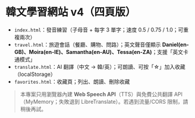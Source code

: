 # 韓文學習網站 v4（四頁版）

- `index.html`：發音練習（子母音 + 每字 3 單字；速度 0.5 / 0.75 / 1.0；可重複兩次）
- `travel.html`：旅遊會話（餐廳、購物、問路）；英文聲音僅顯示 **Daniel(en-GB)、Moira(en-IE)、Samantha(en-AU)、Tessa(en-ZA)**；支援「英文卡通模式」
- `translate.html`：AI 翻譯（中文 → 韓/英）；可朗讀、可按「☆」加入收藏（localStorage）
- `favorites.html`：收藏頁；列出、朗讀、刪除收藏

> 本專案只用瀏覽器內建 **Web Speech API**（TTS）與免費公共翻譯 API（MyMemory；失敗退到 LibreTranslate）。若遇到流量/CORS 限制，請稍後再試。
